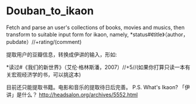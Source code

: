 # Douban_to_ikaon
Fetch and parse an user's collections of books, movies and musics, then transform to suitable input form for ikaon, namely,
*status#《title》（author，pubdate）//+rating/(comment)

提取用户的豆瓣信息，转换成伊讲的输入，形如:

*读过#《我们的新世界》（艾伦·格林斯潘，2007）//+5//(如果你打算只读一本有关宏观经济学的书，可以挑这本)

目前还只能提取书籍。电影和音乐的提取待日后完善。
P.S. What's Ikaon? 「伊讲」是什么？
http://headsalon.org/archives/5552.html
